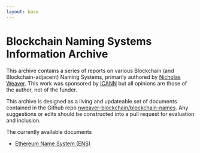 ```yaml
---
layout: base
---
```


# Blockchain Naming Systems Information Archive

This archive contains a series of reports on various Blockchain (and
Blockchain-adjacent) Naming Systems, primarily authored by [Nicholas
Weaver](mailto://nweaver@icsi.berkeley.edu.com).  This work was sponsored by
[ICANN](https://www.icann.org) but all opinions are those of the
author, not of the funder.

This archive is designed as a living and updateable set of documents
contained in the Github repo
[nweaver-blockchain/blockchain-names](https://github.com/nweaver-blockchain/blockchain-names/).
Any suggestions or edits should be constructed into a pull request for
evaluation and inclusion.

The currently available documents

- [Ethereum Name System (ENS)](ens)
